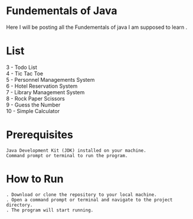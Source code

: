 # Fundementals of Java
Here I will be posting all the Fundementals of java I am supposed to learn .
# List
3 - Todo List
<br>
4 - Tic Tac Toe
<br>
5 - Personnel Managements System
<br>
6 - Hotel Reservation System
<br>
7 - Library Management System
<br>
8 - Rock Paper Scissors
<br>
9 - Guess the Number
<br>
10 - Simple Calculator

# Prerequisites

    Java Development Kit (JDK) installed on your machine.
    Command prompt or terminal to run the program.
    
   # How to Run
    . Download or clone the repository to your local machine.
    . Open a command prompt or terminal and navigate to the project directory.
    . The program will start running.
